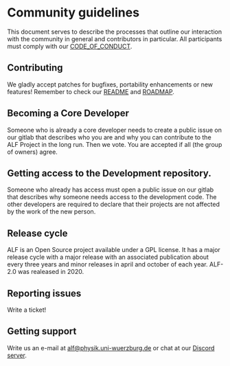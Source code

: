 # Community guidelines
This document serves to describe the processes that outline our interaction with the community in general and contributors in particular. All participants must comply with our [CODE_OF_CONDUCT](https://git.physik.uni-wuerzburg.de/ALF/ALF/-/blob/master/CODE_OF_CONDUCT.md).

## Contributing
We gladly accept patches for bugfixes, portability enhancements or new features! Remember to check our [README](https://git.physik.uni-wuerzburg.de/ALF/ALF/-/blob/master/README.md) and [ROADMAP](https://git.physik.uni-wuerzburg.de/ALF/ALF/-/blob/master/ROADMAP.md).

## Becoming a Core Developer
Someone who is already a core developer needs to create a public issue on our gitlab
that describes who you are and why you can contribute to the ALF Project in the long run.
Then we vote. You are accepted if all (the group of owners) agree.

## Getting access to the Development repository.
Someone who already has access must open a public issue on our gitlab that describes
why someone needs access to the development code. The other developers are required to declare
that their projects are not affected by the work of the new person.

## Release cycle
ALF is an Open Source project available under a GPL license.
It has a major release cycle with a major release with an associated publication
about every three years and minor releases in april and october of each year.
ALF-2.0 was realeased in 2020.

## Reporting issues
Write a ticket!

## Getting support
Write us an e-mail at alf@physik.uni-wuerzburg.de or chat at our [Discord server](https://discord.gg/VppWWEPMHa).
